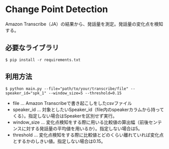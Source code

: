 # Change Point Detection
Amazon Transcribe（JA）の結果から、発話量を測定。発話量の変化点を検知する。

## 必要なライブラリ
``
$ pip install -r requirements.txt
``

## 利用方法
``
$ python main.py --file="path/to/your/transcribe/file" --speaker_id="spk_1" --window_size=5 --threshold=0.15
``

- file ... Amazon Transcribeで書き起こしをしたcsvファイル
- speaker_id ... 対象としたいSpeaker_id（file内のspeakerカラムから持ってくる）。指定しない場合はSpeakerを区別せず実行。
- window_size ... 変化点検知をする際に用いる比較値の算出幅（前後センテンスに対する発話量の平均値を用いるか）。指定しない場合は5。
- threshold ... 変化点検知をする際に比較値とどのくらい離れていれば変化点とするかのしきい値。指定しない場合は0.15。